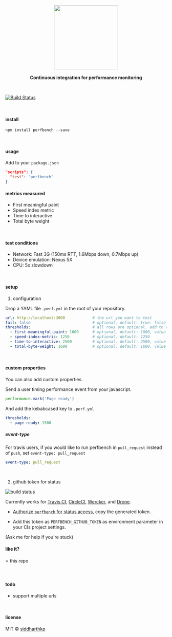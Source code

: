 <p align="center">
  <img src="https://raw.githubusercontent.com/siddharthkp/perfbench/master/logo.png" height="200px"/>
  <br><br>
  <b>Continuous integration for performance monitoring</b>
  <br>
</p>

&nbsp;

[![Build Status](https://travis-ci.org/siddharthkp/reaqt.svg?branch=master)](https://travis-ci.org/siddharthkp/perfbench)

&nbsp;

#### install
```
npm install perfbench --save
```

&nbsp;

#### usage

Add to your `package.json`

```json
"scripts": {
  "test": "perfbench"
}
```

#### metrics measured

- First meaningful paint
- Speed index metric
- Time to interactive
- Total byte weight

&nbsp;

#### test conditions

- Network: Fast 3G (150ms RTT, 1.6Mbps down, 0.7Mbps up)
- Device emulation: Nexus 5X
- CPU: 5x slowdown

&nbsp;

#### setup

1. configuration 

Drop a YAML file `.perf.yml` in the root of your repository.

```yaml
url: http://localhost:3000            # the url you want to test
fail: false                           # optional, default: true. false will only show a warning
thresholds:                           # all rows are optional. add to customize the threshold
  - first-meaningful-paint: 1600      # optional, default: 1600, value in ms
  - speed-index-metric: 1250          # optional, default: 1250
  - time-to-interactive: 2500         # optional, default: 2500, value in ms
  - total-byte-weight: 1600           # optional, default: 1600, value in Kb
```

&nbsp;

#### custom properties

You can also add custom properties.

Send a user timing performance event from your javascript.
```js
performance.mark('Page ready')
```

And add the kebabcased key to `.perf.yml`

```yaml
thresholds:
  - page-ready: 1500
```

##### event-type

For travis users, if you would like to run perfbench in `pull_request` instead of `push`,
set `event-type: pull_request`

```yaml
event-type: pull_request
```

&nbsp;

2) github token for status 

![build status](https://raw.githubusercontent.com/siddharthkp/perfbench/master/build-status.png)

Currently works for [Travis CI](https://travis-ci.org), [CircleCI](https://circleci.com/), [Wercker](wercker.com), and [Drone](http://readme.drone.io/).

- [Authorize `perfbench` for status access](https://github.com/login/oauth/authorize?scope=repo%3Astatus&client_id=5be3b09eacb8977c79e6), copy the generated token.

- Add this token as `PERFBENCH_GITHUB_TOKEN` as environment parameter in your CIs project settings.

(Ask me for help if you're stuck)


#### like it?

:star: this repo

&nbsp;

#### todo

- support multiple urls

&nbsp;

#### license

MIT © [siddharthkp](https://github.com/siddharthkp)
